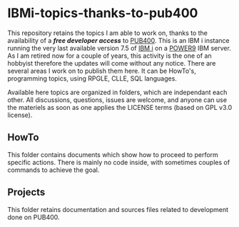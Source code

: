# IBMi-topics-thanks-to-pub400

This repository retains the topics I am able to work on, thanks to the availability of a **_free developer access_** to [PUB400](https://pub400.com/). This is an IBM i instance running the very last available version 7.5 of [IBM i](https://www.ibm.com/products/ibm-i) on a [POWER9](https://www.ibm.com/power) IBM server.
As I am retired now for a couple of years, this activity is the one of an hobbyist therefore the updates will come without any notice.
There are several areas I work on to publish them here. It can be HowTo's, programming topics, using RPGLE, CLLE, SQL languages.

Available here topics are organized in folders, which are independant each other. All discussions, questions, issues are welcome, and anyone can use the materiels as soon as one applies the LICENSE terms (based on GPL v3.0 license).

## HowTo

This folder contains documents which show how to proceed to perform specific actions. There is mainly no code inside, with sometimes couples of commands to achieve the goal.

## Projects

This folder retains documentation and sources files related to development done on PUB400.
